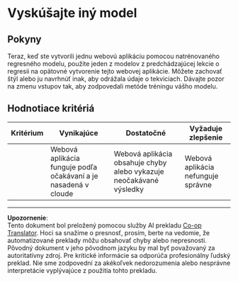 <!--
CO_OP_TRANSLATOR_METADATA:
{
  "original_hash": "a8e8ae10be335cbc745b75ee552317ff",
  "translation_date": "2025-09-05T16:14:57+00:00",
  "source_file": "3-Web-App/1-Web-App/assignment.md",
  "language_code": "sk"
}
-->
# Vyskúšajte iný model

## Pokyny

Teraz, keď ste vytvorili jednu webovú aplikáciu pomocou natrénovaného regresného modelu, použite jeden z modelov z predchádzajúcej lekcie o regresii na opätovné vytvorenie tejto webovej aplikácie. Môžete zachovať štýl alebo ju navrhnúť inak, aby odrážala údaje o tekviciach. Dávajte pozor na zmenu vstupov tak, aby zodpovedali metóde tréningu vášho modelu.

## Hodnotiace kritériá

| Kritérium                 | Vynikajúce                                               | Dostatočné                                               | Vyžaduje zlepšenie                     |
| -------------------------- | ------------------------------------------------------- | ------------------------------------------------------- | -------------------------------------- |
| | Webová aplikácia funguje podľa očakávaní a je nasadená v cloude | Webová aplikácia obsahuje chyby alebo vykazuje neočakávané výsledky | Webová aplikácia nefunguje správne |

---

**Upozornenie**:  
Tento dokument bol preložený pomocou služby AI prekladu [Co-op Translator](https://github.com/Azure/co-op-translator). Hoci sa snažíme o presnosť, prosím, berte na vedomie, že automatizované preklady môžu obsahovať chyby alebo nepresnosti. Pôvodný dokument v jeho pôvodnom jazyku by mal byť považovaný za autoritatívny zdroj. Pre kritické informácie sa odporúča profesionálny ľudský preklad. Nie sme zodpovední za akékoľvek nedorozumenia alebo nesprávne interpretácie vyplývajúce z použitia tohto prekladu.